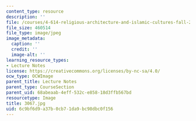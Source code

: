 ```yaml
---
content_type: resource
description: ''
file: /courses/4-614-religious-architecture-and-islamic-cultures-fall-2002/6c9bf6d9a37b0cb71da9bc98dbc0f156_3067.jpg
file_size: 460514
file_type: image/jpeg
image_metadata:
  caption: ''
  credit: ''
  image-alt: ''
learning_resource_types:
- Lecture Notes
license: https://creativecommons.org/licenses/by-nc-sa/4.0/
ocw_type: OCWImage
parent_title: Lecture Notes
parent_type: CourseSection
parent_uid: 68abeaab-4eff-532c-e858-18d3ffb567bd
resourcetype: Image
title: 3067.jpg
uid: 6c9bf6d9-a37b-0cb7-1da9-bc98dbc0f156
---
```

